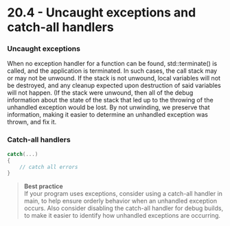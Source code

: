 # 20.4 - Uncaught exceptions and catch-all handlers

### Uncaught exceptions
When no exception handler for a function can be found, std::terminate() is called, and the
application is terminated. In such cases, the call stack may or may not be unwound. If the
stack is not unwound, local variables will not be destroyed, and any cleanup expected upon
destruction of said variables will not happen. (If the stack were unwound, then all of the
debug information about the state of the stack that led up to the throwing of the
unhandled exception would be lost. By not unwinding, we preserve that information, making
it easier to determine an unhandled exception was thrown, and fix it.

### Catch-all handlers

```c++
catch(...)
{
    // catch all errors
}
```

> **Best practice**<br>
> If your program uses exceptions, consider using a catch-all handler in main, to help
> ensure orderly behavior when an unhandled exception occurs. Also consider disabling the
> catch-all handler for debug builds, to make it easier to identify how unhandled
> exceptions are occurring.
